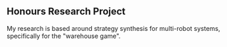 ## Honours Research Project

My research is based around strategy synthesis for multi-robot systems, specifically for the "warehouse game". 